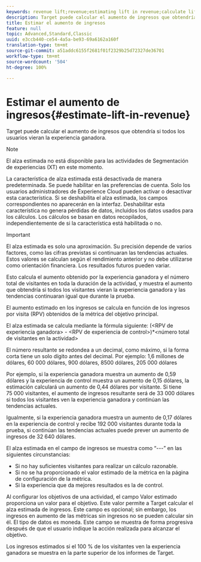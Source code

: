 ```yaml
---
keywords: revenue lift;revenue;estimating lift in revenue;calculate lift;estimated value
description: Target puede calcular el aumento de ingresos que obtendría si todos los usuarios vieran la experiencia ganadora.
title: Estimar el aumento de ingresos
feature: null
topic: Advanced,Standard,Classic
uuid: e3ccb440-ce54-4a5a-be93-69a6162a160f
translation-type: tm+mt
source-git-commit: a51addc6155f2681f01f2329b25d72327de36701
workflow-type: tm+mt
source-wordcount: '504'
ht-degree: 100%

---
```



# Estimar el aumento de ingresos{#estimate-lift-in-revenue}

Target puede calcular el aumento de ingresos que obtendría si todos los usuarios vieran la experiencia ganadora.

>[!NOTE]
>
>El alza estimada no está disponible para las actividades de Segmentación de experiencias (XT) en este momento.

La característica de alza estimada está desactivada de manera predeterminada. Se puede habilitar en las preferencias de cuenta. Solo los usuarios administradores de Experience Cloud pueden activar o desactivar esta característica. Si se deshabilita el alza estimada, los campos correspondientes no aparecerán en la interfaz. Deshabilitar esta característica no genera pérdidas de datos, incluidos los datos usados para los cálculos. Los cálculos se basan en datos recopilados, independientemente de si la característica está habilitada o no.

>[!IMPORTANT]
>
>El alza estimada es solo una aproximación. Su precisión depende de varios factores, como las cifras previstas si continuaran las tendencias actuales. Estos valores se calculan según el rendimiento anterior y no debe utilizarse como orientación financiera. Los resultados futuros pueden variar.

Esto calcula el aumento obtenido por la experiencia ganadora y el número total de visitantes en toda la duración de la actividad, y muestra el aumento que obtendría si todos los visitantes vieran la experiencia ganadora y las tendencias continuaran igual que durante la prueba.

El aumento estimado en los ingresos se calcula en función de los ingresos por visita (RPV) obtenidos de la métrica del objetivo principal.

El alza estimada se calcula mediante la fórmula siguiente: (&lt;RPV de experiencia ganadora> - &lt;RPV de experiencia de control>)*&lt;número total de visitantes en la actividad>

El número resultante se redondea a un decimal, como máximo, si la forma corta tiene un solo dígito antes del decimal. Por ejemplo: 1,6 millones de dólares, 60 000 dólares, 900 dólares, 8500 dólares, 205 000 dólares

Por ejemplo, si la experiencia ganadora muestra un aumento de 0,59 dólares y la experiencia de control muestra un aumento de 0,15 dólares, la estimación calculará un aumento de 0,44 dólares por visitante. Si tiene 75 000 visitantes, el aumento de ingresos resultante será de 33 000 dólares si todos los visitantes ven la experiencia ganadora y continúan las tendencias actuales.

Igualmente, si la experiencia ganadora muestra un aumento de 0,17 dólares en la experiencia de control y recibe 192 000 visitantes durante toda la prueba, si continúan las tendencias actuales puede prever un aumento de ingresos de 32 640 dólares.

El alza estimada en el campo de ingresos se muestra como “---” en las siguientes circunstancias:

* Si no hay suficientes visitantes para realizar un cálculo razonable.
* Si no se ha proporcionado el valor estimado de la métrica en la página de configuración de la métrica.
* Si la experiencia que da mejores resultados es la de control.

Al configurar los objetivos de una actividad, el campo Valor estimado proporciona un valor para el objetivo. Este valor permite a Target calcular el alza estimada de ingresos. Este campo es opcional; sin embargo, los ingresos en aumento de las métricas sin ingresos no se pueden calcular sin él. El tipo de datos es moneda. Este campo se muestra de forma progresiva después de que el usuario indique la acción realizada para alcanzar el objetivo.

Los ingresos estimados si el 100 % de los visitantes ven la experiencia ganadora se muestra en la parte superior de los informes de Target.
